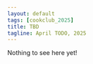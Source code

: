 ```yaml
---
layout: default
tags: [cookclub_2025]
title: TBD
tagline: April TODO, 2025
---
```


Nothing to see here yet!
